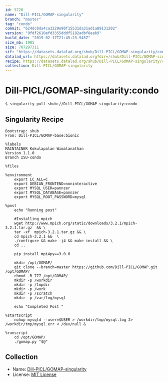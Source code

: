 ```yaml
---
id: 5720
name: "Dill-PICL/GOMAP-singularity"
branch: "master"
tag: "condo"
commit: "624dc0da4ca3229e90f15531da31ad1a89131202"
version: "9fdf2610efd3355dddf5182adbf8eab9"
build_date: "2019-02-17T21:45:23.945Z"
size_mb: 1985
size: 707297311
sif: "https://datasets.datalad.org/shub/Dill-PICL/GOMAP-singularity/condo/2019-02-17-624dc0da-9fdf2610/9fdf2610efd3355dddf5182adbf8eab9.simg"
datalad_url: https://datasets.datalad.org?dir=/shub/Dill-PICL/GOMAP-singularity/condo/2019-02-17-624dc0da-9fdf2610/
recipe: https://datasets.datalad.org/shub/Dill-PICL/GOMAP-singularity/condo/2019-02-17-624dc0da-9fdf2610/Singularity
collection: Dill-PICL/GOMAP-singularity
---
```


# Dill-PICL/GOMAP-singularity:condo

```bash
$ singularity pull shub://Dill-PICL/GOMAP-singularity:condo
```

## Singularity Recipe

```singularity
Bootstrap: shub
From: Dill-PICL/GOMAP-base:bionic

%labels
MAINTAINER Kokulapalan Wimalanathan
Version 1.1.0
Branch ISU-condo

%files

%environment
    export LC_ALL=C
    export DEBIAN_FRONTEND=noninteractive
    export MYSQL_USER=pannzer
    export MYSQL_DATABASE=pannzer
    export MYSQL_ROOT_PASSWORD=mysql
 
%post
	echo "Running post"

    #Installing mpich
    wget http://www.mpich.org/static/downloads/3.2.1/mpich-3.2.1.tar.gz  && \
    tar -xf  mpich-3.2.1.tar.gz && \
    cd mpich-3.2.1 &&  \
    ./configure && make -j4 && make install && \
    cd ..
    
	pip install mpi4py==3.0.0

	mkdir /opt/GOMAP/
	git clone --branch=master https://github.com/Dill-PICL/GOMAP.git /opt/GOMAP/
	chmod -R 777 /opt/GOMAP/
	mkdir -p /workdir
	mkdir -p /tmpdir
	mkdir -p /work
	mkdir -p /scratch 
	mkdir -p /var/log/mysql 
	
	echo "Completed Post "

%startscript
	nohup mysqld --user=$USER > /workdir/tmp/mysql.log 2> /workdir/tmp/mysql.err < /dev/null &

%runscript
	cd /opt/GOMAP/ 
	./gomap.py "$@"
```

## Collection

 - Name: [Dill-PICL/GOMAP-singularity](https://github.com/Dill-PICL/GOMAP-singularity)
 - License: [MIT License](https://api.github.com/licenses/mit)

